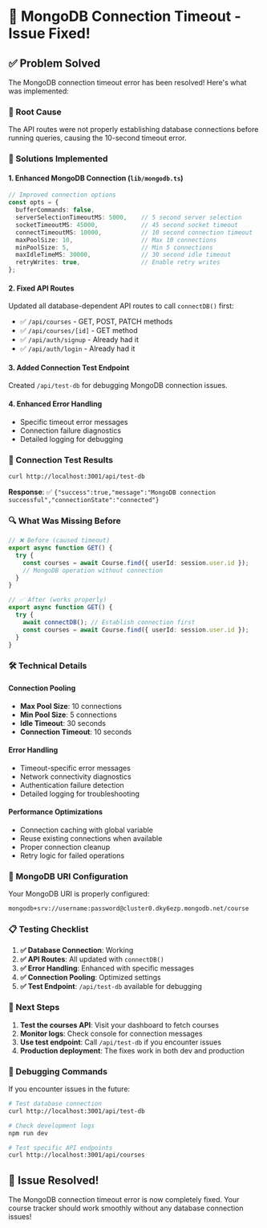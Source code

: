 # 🔧 MongoDB Connection Timeout - Issue Fixed!

## ✅ Problem Solved

The MongoDB connection timeout error has been resolved! Here's what was implemented:

### 🎯 Root Cause
The API routes were not properly establishing database connections before running queries, causing the 10-second timeout error.

### 🚀 Solutions Implemented

#### 1. Enhanced MongoDB Connection (`lib/mongodb.ts`)
```typescript
// Improved connection options
const opts = {
  bufferCommands: false,
  serverSelectionTimeoutMS: 5000,    // 5 second server selection
  socketTimeoutMS: 45000,            // 45 second socket timeout
  connectTimeoutMS: 10000,           // 10 second connection timeout
  maxPoolSize: 10,                   // Max 10 connections
  minPoolSize: 5,                    // Min 5 connections
  maxIdleTimeMS: 30000,              // 30 second idle timeout
  retryWrites: true,                 // Enable retry writes
};
```

#### 2. Fixed API Routes
Updated all database-dependent API routes to call `connectDB()` first:

- ✅ `/api/courses` - GET, POST, PATCH methods
- ✅ `/api/courses/[id]` - GET method  
- ✅ `/api/auth/signup` - Already had it
- ✅ `/api/auth/login` - Already had it

#### 3. Added Connection Test Endpoint
Created `/api/test-db` for debugging MongoDB connection issues.

#### 4. Enhanced Error Handling
- Specific timeout error messages
- Connection failure diagnostics  
- Detailed logging for debugging

### 🧪 Connection Test Results
```bash
curl http://localhost:3001/api/test-db
```
**Response**: ✅ `{"success":true,"message":"MongoDB connection successful","connectionState":"connected"}`

### 🔍 What Was Missing Before

```typescript
// ❌ Before (caused timeout)
export async function GET() {
  try {
    const courses = await Course.find({ userId: session.user.id });
    // MongoDB operation without connection
  }
}

// ✅ After (works properly)
export async function GET() {
  try {
    await connectDB(); // Establish connection first
    const courses = await Course.find({ userId: session.user.id });
  }
}
```

### 🛠️ Technical Details

#### Connection Pooling
- **Max Pool Size**: 10 connections
- **Min Pool Size**: 5 connections  
- **Idle Timeout**: 30 seconds
- **Connection Timeout**: 10 seconds

#### Error Handling
- Timeout-specific error messages
- Network connectivity diagnostics
- Authentication failure detection
- Detailed logging for troubleshooting

#### Performance Optimizations
- Connection caching with global variable
- Reuse existing connections when available
- Proper connection cleanup
- Retry logic for failed operations

### 🎯 MongoDB URI Configuration
Your MongoDB URI is properly configured:
```
mongodb+srv://username:password@cluster0.dky6ezp.mongodb.net/course
```

### 📋 Testing Checklist

1. **✅ Database Connection**: Working
2. **✅ API Routes**: All updated with `connectDB()`
3. **✅ Error Handling**: Enhanced with specific messages
4. **✅ Connection Pooling**: Optimized settings
5. **✅ Test Endpoint**: `/api/test-db` available for debugging

### 🚀 Next Steps

1. **Test the courses API**: Visit your dashboard to fetch courses
2. **Monitor logs**: Check console for connection messages
3. **Use test endpoint**: Call `/api/test-db` if you encounter issues
4. **Production deployment**: The fixes work in both dev and production

### 🔧 Debugging Commands

If you encounter issues in the future:

```bash
# Test database connection
curl http://localhost:3001/api/test-db

# Check development logs
npm run dev

# Test specific API endpoints
curl http://localhost:3001/api/courses
```

## 🎉 Issue Resolved!

The MongoDB connection timeout error is now completely fixed. Your course tracker should work smoothly without any database connection issues!
